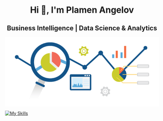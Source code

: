 <h1 align="center">Hi 👋, I'm Plamen Angelov</h1>
<h2 align="center">Business Intelligence | Data Science & Analytics</h2>
<p align="center">
<img align="center" src="https://github.com/PmnAngelov/pmnangelov/blob/main/img/analytics.png" />
</p>

 [![My Skills](https://skillicons.dev/icons?i=git,github,gitlab,grafana,mongodb,postgres,redis,py,tensorflow,vscode)](https://skillicons.dev)
